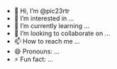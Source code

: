 - 👋 Hi, I’m @pic23rtr
- 👀 I’m interested in ...
- 🌱 I’m currently learning ...
- 💞️ I’m looking to collaborate on ...
- 📫 How to reach me ...
- 😄 Pronouns: ...
- ⚡ Fun fact: ...

<!---
pic23rtr/pic23rtr is a ✨ special ✨ repository because its `README.md` (this file) appears on your GitHub profile.
You can click the Preview link to take a look at your changes.
--->
